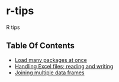 # r-tips
R tips

## Table Of Contents
* [Load many packages at once](https://whatalnk.github.io/r-tips/load-many-packages-at-once.nb.html)
* [Handling Excel files; reading and writing](https://whatalnk.github.io/r-tips/handling-excel-files-read-write.nb.html)
* [Joining multiple data frames](https://whatalnk.github.io/r-tips/joining-multiple-data-frames.nb.html)